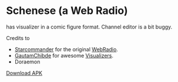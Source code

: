 # Schenese (a Web Radio)

has visualizer in a comic figure format. Channel editor is a bit buggy.

Credits to

- [Starcommander](https://github.com/Starcommander) for the original [WebRadio](https://github.com/Starcommander/StreamRadio).
- [GautamChibde](https://github.com/GautamChibde) for awesome [Visualizers](https://github.com/GautamChibde/android-audio-visualizer).
- Doraemon

[Download APK](https://raw.githubusercontent.com/no-go/StreamRadio/schenese/click.dummer.schenese.apk)
